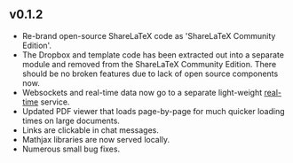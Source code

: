 v0.1.2
------

* Re-brand open-source ShareLaTeX code as 'ShareLaTeX Community Edition'.
* The Dropbox and template code has been extracted out into a separate module and removed from the ShareLaTeX Community Edition. There should be no broken features due to lack of open source components now.
* Websockets and real-time data now go to a separate light-weight [real-time](https://github.com/sharelatex/real-time) service.
* Updated PDF viewer that loads page-by-page for much quicker loading times on large documents.
* Links are clickable in chat messages.
* Mathjax libraries are now served locally.
* Numerous small bug fixes.
